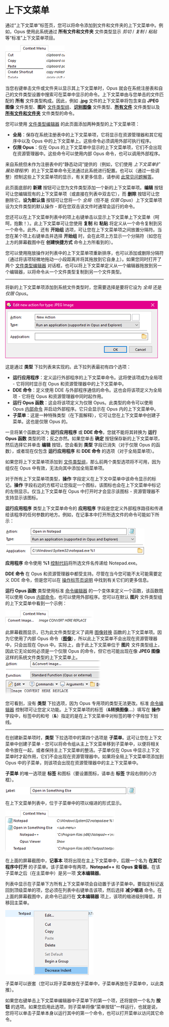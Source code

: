 # 上下文菜单

通过“上下文菜单”标签页，您可以将命令添加到文件和文件夹的上下文菜单中。例如，Opus 使用此系统通过 **所有文件和文件夹** 文件类型显示 *剪切* / *复制* / *粘贴* 等“标准”上下文菜单项目。

![](/Manual/images/media/context_menu_-_all_files.png) 

当您右键单击文件或文件夹以显示其上下文菜单时，Opus 就会在系统注册表和自己的文件类型设置中搜索可在菜单中显示的命令。上下文菜单由与您单击的文件匹配的 **所有** 文件类型构成。因此，例如 **.jpg** 文件的上下文菜单将包含来自 **JPEG 图像** 文件类型、**图片** [文件类型组](../file_type_groups.zh.md)、**[识别图像](../directory_opus_file_types.zh.md)** 文件类型、**[所有文件](../directory_opus_file_types.zh.md)** 文件类型以及 **[所有文件和文件夹](../directory_opus_file_types.zh.md)** 文件类型的命令。

您可以使用 [文件类型编辑器](../filetype_editor/README.zh.md) 的此页面添加两种类型的上下文菜单项：

- **全局**：保存在系统注册表中的上下文菜单项，它将显示在资源管理器和其它程序中以及 Opus 中的上下文菜单上。这些命令必须调用外部可执行程序。
- **仅限 Opus**：仅在 Opus 的上下文菜单中显示的上下文菜单项，它们不会出现在资源管理器中。这些命令可以使用内部 Opus 命令，也可以调用外部程序。

来自系统但未作为注册表中的“静态动词”提供的（例如，它们使用 *上下文菜单扩展处理程序*）的上下文菜单命令无法通过此系统进行配置。也可以（通过一些调整）控制这些上下文菜单项的显示，有关更多信息，请参阅 [此常见问题解答](https://resource.dopus.com/t/tip-organise-and-speed-up-context-menus/1204?u=chaoses-ib)。

此页面底部的 **新建** 按钮可让您为文件类型添加一个新的上下文菜单项。**编辑** 按钮可让您编辑现有的上下文菜单项（或直接在列表中双击它），而 **删除** 按钮可让您删除它。**设为默认值** 按钮可让您将一个 *全局*（但不是 *仅限 Opus*）上下文菜单项设为文件类型的默认操作 - 即在您双击该文件时通常会运行的命令。

您还可以在上下文菜单列表中的项上右键单击以显示上下文菜单上下文菜单（呵呵，抱歉！）。此上下文菜单可让您使用 **复制** 和 **粘贴** 将定义从一个命令复制到另一个命令。此外，还有 **开始组** 选项，可让您在上下文菜单项之间放置分隔符。当您在某个项上右键单击并选择 **开始组** 时，会在此项上方显示一个分隔符（如您在上方的屏幕截图中在 **创建快捷方式** 命令上方所看到的）。

您可以使用拖放操作对列表中的上下文菜单项重新排序，也可以添加或删除分隔符（通过将该项轻微地拖动一小段距离并将其拖放到它自身上）。如果您同时打开了两个 [文件类型编辑器](../filetype_editor/README.zh.md) 对话框，也可以将上下文菜单定义从一个编辑器拖放到另一个编辑器，以将命令从一个文件类型复制到另一个文件类型。

------------------------------------------------------------------------

将新的上下文菜单项添加到系统文件类型时，您需要选择是要将它设为 *全局* 还是 *仅限 Opus*。

![](/Manual/images/media/edit_new_action_for_type_jpeg_image.png) 

这是通过 **类型** 下拉列表来实现的。此下拉列表最初有四个选项：

- **运行应用程序**：定义运行外部程序的上下文菜单命令。这将使该项成为全局项 - 它将同时显示在 Opus 和资源管理器中的上下文菜单中。
- **DDE 命令**：定义使用 DDE 与外部程序通信的命令。这也会将该项定义为全局项 - 它将在 Opus 和资源管理器中同时起作用。
- **运行 Opus 函数**：这会将该项定义为仅限 Opus。此类型的命令可以使用 Opus [内部命令](/Manual/reference/command_reference/internal_commands/README.zh.md) 并启动外部程序。它只会显示在 Opus 内的上下文菜单中。
- **子菜单**：这是一种特殊类型（在下面解释），它可让您在上下文菜单中创建子菜单。这也是仅限 Opus 的。

一旦将某个函数定义为 **运行应用程序** 或 **DDE 命令**，您就不能将其转换为 **运行 Opus 函数** 类型的项；反之亦然。如果您单击 **确定** 按钮保存新的上下文菜单项，然后选择它并单击 **编辑** 按钮，您会看到 **类型** 字段已消失（对于仅限 Opus 的函数），或者现在仅包含 **运行应用程序** 和 **DDE 命令** 的选项（对于全局菜单项）。

如果您将上下文菜单项添加到 [文件类型组](../file_type_groups.zh.md)，那么前两个类型选项将不可用，因为组仅在 Opus 中有效，无法向其中添加全局菜单项。

对于所有上下文菜单项类型，**操作** 字段定义在上下文中菜单中该命令显示的标记。**操作** 字段右边的方框可让您指定一个图标，该图标也会在上下文菜单中标记的左侧显示。仅当上下文菜单在 Opus 中打开时才会显示该图标 - 资源管理器不支持显示该图标。

**运行应用程序** 类型上下文菜单命令的 **应用程序** 字段是您定义外部程序路径和传递给该程序的任何参数的地方。例如，在记事本中打开所选文件的命令可能如下所示：

![](/Manual/images/media/context_menu_-_open_in_notepad.png) 

**应用程序** 命令使用 **%1** [控制代码](/Manual/customize/creating_your_own_buttons/passing_files_to_external_programs.zh.md)将所选文件名传递给 Notepad.exe。

**DDE 命令** 在 Opus 和资源管理器中都受支持。尽管在当今您可能不太可能需要定义 DDE 命令，但是您可以在 [操作标签页说明](actions.zh.md) 中找到有关它们的更多信息。

**运行 Opus 函数** 类型使用标准 [命令编辑器](/Manual/customize/creating_your_own_buttons/command_editor/advanced_command_editor.zh.md) 的一个变体来定义一个函数，该函数既可以使用 Opus [内部命令](/Manual/reference/command_reference/internal_commands/README.zh.md)，也可以使用外部程序。您可以在默认 **图片** 文件类型组的上下文菜单中看到一个示例：

![](/Manual/images/media/context_menu_-_convert_image.png) 

此屏幕截图显示，已为此文件类型定义了调用 [图像转换](/Manual/additional_functionality/image_conversion/README.zh.md) 函数的上下文菜单项。因为它使用了内部 Opus 命令（**[图像](/Manual/reference/command_reference/internal_commands/image.zh.md)**），所以此上下文菜单不会出现在资源管理器中，只会出现在 Opus 中。实际上，由于此上下文菜单位于 **图片** 文件类型组上，因此它无论如何必须是一个仅限 Opus 的命令，但它也可能出现在像 **JPEG 图像** 这样的系统文件类型的上下文菜单上。
![ ](/Manual/images/media/context_menu_-_convert_image_def.png)

您可看到，没有 **类型** 下拉选项，因为 Opus 专用项的类型无法更改。标准 [命令编辑器](/Manual/customize/creating_your_own_buttons/command_editor/advanced_command_editor.zh.md) 控制项可让您定义功能。上下文菜单项的标签（**&转换图像...**）填写在 **操作** 字段中，标签中的和号（**&**）指定的是在上下文菜单中对标签的哪个字母加下划线。

------------------------------------------------------------------------

在创建新菜单项时，**类型** 下拉选项中的第四个选项是 **子菜单**。这可让您在上下文菜单中创建子菜单 - 您可以将命令组从主上下文菜单移到子菜单中，以便将相关命令放在一起，或者保持主上下文菜单的整洁。子菜单仅在 Opus 中显示上下文菜单时才起作用，它们不会出现在资源管理器中。如果将全局上下文菜单项添加到 Opus 中的子菜单，则该项会出现在资源管理器中的主上下文菜单中。

**子菜单** 的唯一选项是 **标签** 和图标（要设置图标，请单击 **标签** 字段右侧的小方框）。

![](/Manual/images/media/context_menu_-_sub_label.png)

在上下文菜单列表中，位于子菜单中的项以缩进的形式显示。

![](/Manual/images/media/context_menu_-_subs.png)

在上面的屏幕截图中，**记事本** 项将出现在主上下文菜单中，后跟一个名为 **在其它程序中打开** 的子菜单。该子菜单中有两项，**Notepad++** 和 **Opus 查看器**。在该子菜单之后（在主菜单中）是另一项 **文本编辑器**。

列表中显示在子菜单下方所有上下文菜单项会自动置于该子菜单中。要指定标记返回到顶级菜单的项，您必须在列表中右键单击该项，然后选择 **减少缩进** 命令。在上面的屏幕截图中，此命令已运行在 **文本编辑器** 项上，该项的缩进级别降低，并移回主菜单。

![](/Manual/images/media/context_menu_-_context_menu.png)

子菜单可以嵌套（您可以将子菜单放在子菜单中，子菜单再放在子菜单中，以此类推）。

如果您右键单击上下文菜单编辑器中子菜单下的第一个项，还将提供一个名为 **按钮** 的选项。如果您启用此选项，则子菜单将像“菜单按钮”一样运行，也就是说，您将可以单击子菜单本身以运行其中的第一个命令，也可以打开菜单以访问其它命令。